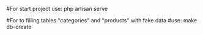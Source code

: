 #For start project use: php artisan serve

#For to filling tables "categories" and "products" with fake data 
#use: make db-create
